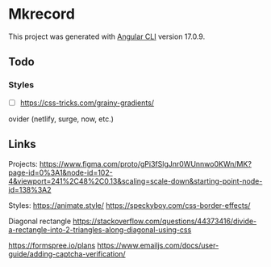 # Mkrecord

This project was generated with [Angular CLI](https://github.com/angular/angular-cli) version 17.0.9.

## Todo

### Styles

- [ ] https://css-tricks.com/grainy-gradients/

ovider (netlify, surge, now, etc.)

## Links

Projects:
https://www.figma.com/proto/gPi3fSlgJnr0WUnnwo0KWn/MK?page-id=0%3A1&node-id=102-4&viewport=241%2C48%2C0.13&scaling=scale-down&starting-point-node-id=138%3A2

Styles:
https://animate.style/
https://speckyboy.com/css-border-effects/

Diagonal rectangle
https://stackoverflow.com/questions/44373416/divide-a-rectangle-into-2-triangles-along-diagonal-using-css

https://formspree.io/plans
https://www.emailjs.com/docs/user-guide/adding-captcha-verification/
